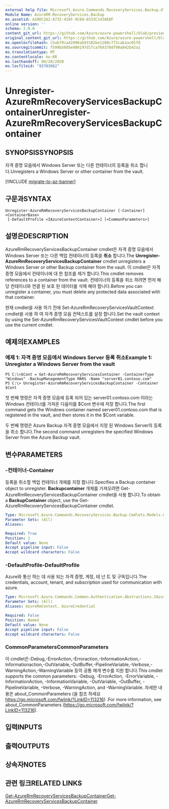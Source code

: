 ```yaml
---
external help file: Microsoft.Azure.Commands.RecoveryServices.Backup.dll-Help.xml
Module Name: AzureRM.RecoveryServices.Backup
ms.assetid: A10DC2A2-A732-416F-9C68-6533C143AE8F
online version: ''
schema: 2.0.0
content_git_url: https://github.com/Azure/azure-powershell/blob/preview/src/ResourceManager/RecoveryServices.Backup/Commands.RecoveryServices.Backup/help/Unregister-AzureRmRecoveryServicesBackupContainer.md
original_content_git_url: https://github.com/Azure/azure-powershell/blob/preview/src/ResourceManager/RecoveryServices.Backup/Commands.RecoveryServices.Backup/help/Unregister-AzureRmRecoveryServicesBackupContainer.md
ms.openlocfilehash: c5ab79ca42096ab93102be1288c772cab1ac01f8
ms.sourcegitcommit: f599b50d5e980197d1fca769378df90a842b42a1
ms.translationtype: MT
ms.contentlocale: ko-KR
ms.lasthandoff: 08/20/2020
ms.locfileid: "93703662"
---
```

# <span data-ttu-id="89ad1-101">Unregister-AzureRmRecoveryServicesBackupContainer</span><span class="sxs-lookup"><span data-stu-id="89ad1-101">Unregister-AzureRmRecoveryServicesBackupContainer</span></span>

## <span data-ttu-id="89ad1-102">SYNOPSIS</span><span class="sxs-lookup"><span data-stu-id="89ad1-102">SYNOPSIS</span></span>
<span data-ttu-id="89ad1-103">자격 증명 모음에서 Windows Server 또는 다른 컨테이너의 등록을 취소 합니다.</span><span class="sxs-lookup"><span data-stu-id="89ad1-103">Unregisters a Windows Server or other container from the vault.</span></span>

[!INCLUDE [migrate-to-az-banner](../../includes/migrate-to-az-banner.md)]

## <span data-ttu-id="89ad1-104">구문과</span><span class="sxs-lookup"><span data-stu-id="89ad1-104">SYNTAX</span></span>

```
Unregister-AzureRmRecoveryServicesBackupContainer [-Container] <ContainerBase>
 [-DefaultProfile <IAzureContextContainer>] [<CommonParameters>]
```

## <span data-ttu-id="89ad1-105">설명은</span><span class="sxs-lookup"><span data-stu-id="89ad1-105">DESCRIPTION</span></span>
<span data-ttu-id="89ad1-106">AzureRmRecoveryServicesBackupContainer cmdlet은 자격 증명 모음에서 Windows Server 또는 다른 백업 컨테이너의 등록을 **취소** 합니다.</span><span class="sxs-lookup"><span data-stu-id="89ad1-106">The **Unregister-AzureRmRecoveryServicesBackupContainer** cmdlet unregisters a Windows Server or other Backup container from the vault.</span></span>
<span data-ttu-id="89ad1-107">이 cmdlet은 자격 증명 모음에서 컨테이너에 대 한 참조를 제거 합니다.</span><span class="sxs-lookup"><span data-stu-id="89ad1-107">This cmdlet removes references to a container from the vault.</span></span>
<span data-ttu-id="89ad1-108">컨테이너의 등록을 취소 하려면 먼저 해당 컨테이너와 연결 된 보호 된 데이터를 삭제 해야 합니다.</span><span class="sxs-lookup"><span data-stu-id="89ad1-108">Before you can unregister a container, you must delete any protected data associated with that container.</span></span>

<span data-ttu-id="89ad1-109">현재 cmdlet을 사용 하기 전에 Set-AzureRmRecoveryServicesVaultContext cmdlet을 사용 하 여 자격 증명 모음 컨텍스트를 설정 합니다.</span><span class="sxs-lookup"><span data-stu-id="89ad1-109">Set the vault context by using the Set-AzureRmRecoveryServicesVaultContext cmdlet before you use the current cmdlet.</span></span>

## <span data-ttu-id="89ad1-110">예제의</span><span class="sxs-lookup"><span data-stu-id="89ad1-110">EXAMPLES</span></span>

### <span data-ttu-id="89ad1-111">예제 1: 자격 증명 모음에서 Windows Server 등록 취소</span><span class="sxs-lookup"><span data-stu-id="89ad1-111">Example 1: Unregister a Windows Server from the vault</span></span>
```
PS C:\>$Cont = Get-AzureRmRecoveryServicesContainer -ContainerType "Windows" -BackupManagementType MARS -Name "server01.contoso.com"
PS C:\> Unregister-AzureRmRecoveryServicesBackupContainer -Container $Cont
```

<span data-ttu-id="89ad1-112">첫 번째 명령은 자격 증명 모음에 등록 되어 있는 server01.contoso.com 이라는 Windows 컨테이너를 가져온 다음이를 $Cont 변수에 저장 합니다.</span><span class="sxs-lookup"><span data-stu-id="89ad1-112">The first command gets the Windows container named server01.contoso.com that is registered in the vault, and then stores it in the $Cont variable.</span></span>

<span data-ttu-id="89ad1-113">두 번째 명령은 Azure Backup 자격 증명 모음에서 지정 된 Windows Server의 등록을 취소 합니다.</span><span class="sxs-lookup"><span data-stu-id="89ad1-113">The second command unregisters the specified Windows Server from the Azure Backup vault.</span></span>

## <span data-ttu-id="89ad1-114">변수</span><span class="sxs-lookup"><span data-stu-id="89ad1-114">PARAMETERS</span></span>

### <span data-ttu-id="89ad1-115">-컨테이너</span><span class="sxs-lookup"><span data-stu-id="89ad1-115">-Container</span></span>
<span data-ttu-id="89ad1-116">등록을 취소할 백업 컨테이너 개체를 지정 합니다.</span><span class="sxs-lookup"><span data-stu-id="89ad1-116">Specifies a Backup container object to unregister.</span></span>
<span data-ttu-id="89ad1-117">**Backupcontainer** 개체를 가져오려면 Get-AzureRmRecoveryServicesBackupContainer cmdlet을 사용 합니다.</span><span class="sxs-lookup"><span data-stu-id="89ad1-117">To obtain a **BackupContainer** object, use the Get-AzureRmRecoveryServicesBackupContainer cmdlet.</span></span>

```yaml
Type: Microsoft.Azure.Commands.RecoveryServices.Backup.Cmdlets.Models.ContainerBase
Parameter Sets: (All)
Aliases: 

Required: True
Position: 1
Default value: None
Accept pipeline input: False
Accept wildcard characters: False
```

### <span data-ttu-id="89ad1-118">-DefaultProfile</span><span class="sxs-lookup"><span data-stu-id="89ad1-118">-DefaultProfile</span></span>
<span data-ttu-id="89ad1-119">Azure와 통신 하는 데 사용 되는 자격 증명, 계정, 테 넌 트 및 구독입니다.</span><span class="sxs-lookup"><span data-stu-id="89ad1-119">The credentials, account, tenant, and subscription used for communication with azure.</span></span>

```yaml
Type: Microsoft.Azure.Commands.Common.Authentication.Abstractions.IAzureContextContainer
Parameter Sets: (All)
Aliases: AzureRmContext, AzureCredential

Required: False
Position: Named
Default value: None
Accept pipeline input: False
Accept wildcard characters: False
```

### <span data-ttu-id="89ad1-120">CommonParameters</span><span class="sxs-lookup"><span data-stu-id="89ad1-120">CommonParameters</span></span>
<span data-ttu-id="89ad1-121">이 cmdlet은-Debug,-ErrorAction,-Erroraction,-InformationAction,-Informationaction,-OutVariable,-OutBuffer,-PipelineVariable,-Verbose,-WarningAction,-WarningVariable 등의 공통 매개 변수를 지원 합니다.</span><span class="sxs-lookup"><span data-stu-id="89ad1-121">This cmdlet supports the common parameters: -Debug, -ErrorAction, -ErrorVariable, -InformationAction, -InformationVariable, -OutVariable, -OutBuffer, -PipelineVariable, -Verbose, -WarningAction, and -WarningVariable.</span></span> <span data-ttu-id="89ad1-122">자세한 내용은 about_CommonParameters (을 참조 하세요 https://go.microsoft.com/fwlink/?LinkID=113216) .</span><span class="sxs-lookup"><span data-stu-id="89ad1-122">For more information, see about_CommonParameters (https://go.microsoft.com/fwlink/?LinkID=113216).</span></span>

## <span data-ttu-id="89ad1-123">입력</span><span class="sxs-lookup"><span data-stu-id="89ad1-123">INPUTS</span></span>

## <span data-ttu-id="89ad1-124">출력</span><span class="sxs-lookup"><span data-stu-id="89ad1-124">OUTPUTS</span></span>

## <span data-ttu-id="89ad1-125">상속자</span><span class="sxs-lookup"><span data-stu-id="89ad1-125">NOTES</span></span>

## <span data-ttu-id="89ad1-126">관련 링크</span><span class="sxs-lookup"><span data-stu-id="89ad1-126">RELATED LINKS</span></span>

[<span data-ttu-id="89ad1-127">Get-AzureRmRecoveryServicesBackupContainer</span><span class="sxs-lookup"><span data-stu-id="89ad1-127">Get-AzureRmRecoveryServicesBackupContainer</span></span>](./Get-AzureRmRecoveryServicesBackupContainer.md)


